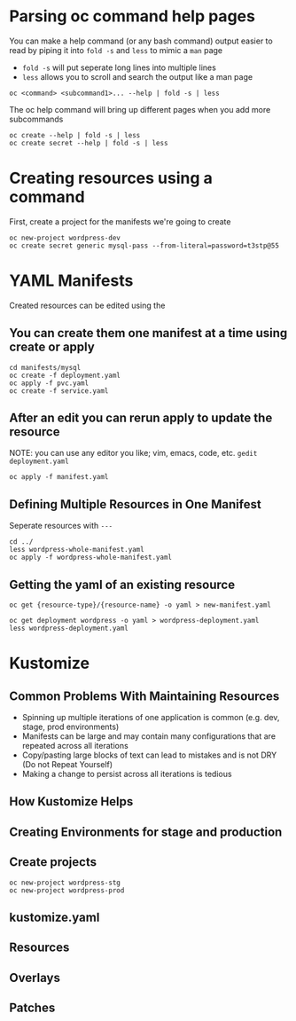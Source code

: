 # Parsing oc command help pages
You can make a help command (or any bash command) output easier to read by piping it into `fold -s` and `less` to mimic a `man` page
- `fold -s` will put seperate long lines into multiple lines
- `less` allows you to scroll and search the output like a man page
```
oc <command> <subcommand1>... --help | fold -s | less
```
<!-- show multiple iterations (oc create, then oc create secret) -->
The oc help command will bring up different pages when you add more subcommands
```
oc create --help | fold -s | less
oc create secret --help | fold -s | less
```
<!-- show navigating less with / search, mention learning to work with less -->

# Creating resources using a command
First, create a project for the manifests we're going to create
```
oc new-project wordpress-dev
oc create secret generic mysql-pass --from-literal=password=t3stp@55
```

# YAML Manifests
<!-- TODO: why yaml manifests -->
Created resources can be edited using the 
## You can create them one manifest at a time using create or apply
```
cd manifests/mysql
oc create -f deployment.yaml
oc apply -f pvc.yaml
oc create -f service.yaml
```

## After an edit you can rerun apply to update the resource
NOTE: you can use any editor you like; vim, emacs, code, etc.
`gedit deployment.yaml`
<!-- edit yaml file on prev resource and apply (TODO:verify if this can also be done with create)-->
`oc apply -f manifest.yaml`

## Defining Multiple Resources in One Manifest
Seperate resources with `---`
```
cd ../
less wordpress-whole-manifest.yaml
oc apply -f wordpress-whole-manifest.yaml
```

## Getting the yaml of an existing resource
```
oc get {resource-type}/{resource-name} -o yaml > new-manifest.yaml
```
```
oc get deployment wordpress -o yaml > wordpress-deployment.yaml
less wordpress-deployment.yaml
```

# Kustomize
<!-- TODO: why kustomize -->
<!-- TODO: can you include files that are in one env and not the other -->
## Common Problems With Maintaining Resources
- Spinning up multiple iterations of one application is common (e.g. dev, stage, prod environments)
- Manifests can be large and may contain many configurations that are repeated across all iterations
- Copy/pasting large blocks of text can lead to mistakes and is not DRY (Do not Repeat Yourself)
- Making a change to persist across all iterations is tedious

## How Kustomize Helps

## Creating Environments for stage and production

## Create projects
```
oc new-project wordpress-stg
oc new-project wordpress-prod
```

## kustomize.yaml

## Resources

## Overlays

## Patches